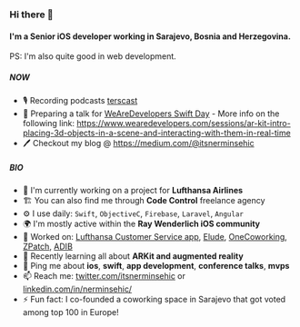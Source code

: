 ### Hi there 👋

#### I'm a Senior iOS developer working in Sarajevo, Bosnia and Herzegovina.
PS: I'm also quite good in web development. 

##### NOW

- 🎙 Recording podcasts [terscast](https://podcast.tershouse.ba/)
- 💬 Preparing a talk for [WeAreDevelopers Swift Day](https://wearedevelopers.com/) - More info on the following link: https://www.wearedevelopers.com/sessions/ar-kit-intro-placing-3d-objects-in-a-scene-and-interacting-with-them-in-real-time
- 🖊️ Checkout my blog @ https://medium.com/@itsnerminsehic

##### BIO

- 🏢 I'm currently working on a project for **Lufthansa Airlines**
- 🏗️ You can also find me through **Code Control** freelance agency 
- ⚙️ I use daily: `Swift`, `ObjectiveC`, `Firebase`, `Laravel`, `Angular`
- 🌍 I'm mostly active within the **Ray Wenderlich iOS community**
- 🔨 Worked on: [Lufthansa Customer Service app](https://apps.apple.com/us/app/lufthansa-customer-service/id1087851871), [Elude](https://elude.co/), [OneCoworking](https://apps.apple.com/us/app/one-coworking/id1137381231), [ZPatch](https://zpatch.co/), [ADIB](https://www.fidor.com/news/adib-moneysmart-efma-award) 
- 🌱 Recently learning all about **ARKit and augmented reality**
- 💬 Ping me about **ios**, **swift**, **app development**, **conference talks**, **mvps**
- 📫 Reach me: [twitter.com/itsnerminsehic](https://twitter.com/itsnerminsehic) or [linkedin.com/in/nerminsehic/](https://www.linkedin.com/in/nerminsehic/)
- ⚡️ Fun fact: I co-founded a coworking space in Sarajevo that got voted among top 100 in Europe!
